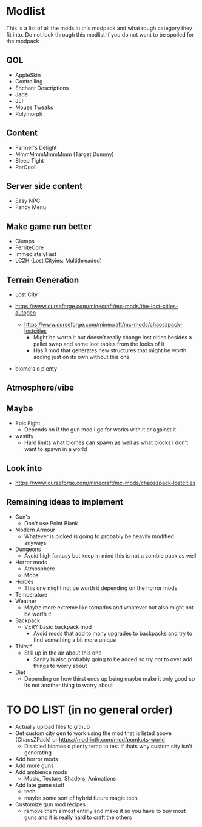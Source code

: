 # Modlist
This is a list of all the mods in this modpack and what rough category they fit into. Do not look through this modlist if you do not want to be spoiled for the modpack

## QOL
- AppleSkin
- Controlling
- Enchant Descriptions
- Jade
- JEI
- Mouse Tweaks
- Polymorph

## Content
- Farmer's Delight
- MmmMmmMmmMmm (Target Dummy)
- Sleep Tight
- ParCool!

## Server side content
- Easy NPC
- Fancy Menu

## Make game run better
- Clumps
- FerriteCore
- ImmediatelyFast
- LC2H (Lost Cityies: Multithreaded)

## Terrain Generation
- Lost City
- https://www.curseforge.com/minecraft/mc-mods/the-lost-cities-autogen
    - https://www.curseforge.com/minecraft/mc-mods/chaoszpack-lostcities
        - Might be worth it but doesn't really change lost cities besides a pallet swap and some loot tables from the looks of it
        - Has 1 mod that generates new structures that might be worth adding just on its own without this one

- biome's o plenty

## Atmosphere/vibe

## Maybe
- Epic Fight
    - Depends on if the gun mod I go for works with it or against it
- wastify
    - Hard limits what biomes can spawn as well as what blocks I don't want to spawn in a world

## Look into
- https://www.curseforge.com/minecraft/mc-mods/chaoszpack-lostcities

## Remaining ideas to implement
- Gun's
    - Don't use Point Blank
- Modern Armour
    - Whatever is picked is going to probably be heavily modified anyways
- Dungeons
    - Avoid high fantasy but keep in mind this is not a zombie pack as well
- Horror mods
    - Atmosphere
    - Mobs
- Hordes
    - This one might not be worth it depending on the horror mods
- Temperature
- Weather
    - Maybe more extreme like tornados and whatever but also might not be worth it
- Backpack
    - VERY basic backpack mod
        - Avoid mods that add to many upgrades to backpacks and try to find something a bit more unique
- Thirst*
    - Still up in the air about this one
        - Sanity is also probably going to be added so try not to over add things to worry about
- Diet
    - Depending on how thirst ends up being maybe make it only good so its not another thing to worry about




# TO DO LIST (in no general order)
- Actually upload files to github 
- Get custom city gen to work using the mod that is listed above (ChaosZPack) or https://modrinth.com/mod/pomkots-world
    - Disabled biomes o plenty temp to test if thats why custom city isn't generating
- Add horror mods
- Add more guns
- Add ambience mods
    - Music, Texture, Shaders, Animations
- Add late game stuff
    - tech
    - maybe some sort of hybrid future magic tech
- Customize gun mod recipes
    - remove them almost entirly and make it so you have to buy most guns and it is really hard to craft the others
